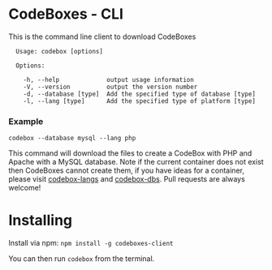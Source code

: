 # CodeBoxes - CLI

This is the command line client to download CodeBoxes

```
  Usage: codebox [options]

  Options:

    -h, --help             output usage information
    -V, --version          output the version number
    -d, --database [type]  Add the specified type of database [type]
    -l, --lang [type]      Add the specified type of platform [type]
```

### Example

`codebox --database mysql --lang php` 

This command will download the files to create a CodeBox with PHP and Apache with a MySQL database.
Note if the current container does not exist then CodeBoxes cannot create them, if you have ideas for a container, please visit [codebox-langs](https://github.com/codeboxes/codeboxes-langs) and [codebox-dbs](https://github.com/codeboxes/codeboxes-dbs). Pull requests are always welcome!

# Installing

Install via npm: `npm install -g codeboxes-client`

You can then run `codebox` from the terminal.
